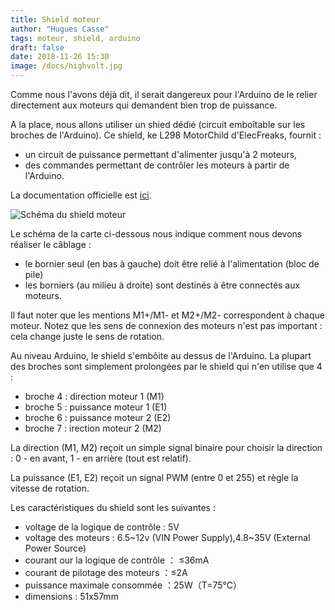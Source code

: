 ```yaml
---
title: Shield moteur
author: "Hugues Casse"
tags: moteur, shield, arduino
draft: false
date: 2018-11-26 15:30
image: /docs/highvolt.jpg
---
```


Comme nous l'avons déjà dit, il serait dangereux pour l'Arduino de le relier directement aux moteurs qui demandent bien trop de puissance.

A la place, nous allons utiliser un shied dédié (circuit emboîtable sur les broches de l'Arduino). Ce shield, ke L298 MotorChild d'ElecFreaks, fournit :

* un circuit de puissance permettant d'alimenter jusqu'à 2 moteurs,
* des commandes permettant de contrôler les moteurs à partir de l'Arduino.

La documentation officielle est [ici](http://www.elecfreaks.com/wiki/index.php?title=L298_Motor_Shield).

![Schéma du shield moteur](/docs/shield-moteur.jpg)

Le schéma de la carte ci-dessous nous indique comment nous devons réaliser le câblage :

* le bornier seul (en bas à gauche) doit être relié à l'alimentation (bloc de pile)
* les borniers (au milieu à droite) sont destinés à être connectés aux moteurs.

Il faut noter que les mentions M1+/M1- et M2+/M2- correspondent à chaque moteur. Notez que les sens de connexion des moteurs n'est pas important : cela change juste le sens de rotation.

Au niveau Arduino, le shield s'embôite au dessus de l'Arduino. La plupart des broches sont simplement prolongées par le shield qui n'en utilise que 4 :

* broche 4 : direction moteur 1 (M1)
* broche 5 : puissance moteur 1 (E1)
* broche 6 : puissance moteur 2 (E2)
* broche 7 : irection moteur 2 (M2)

La direction (M1, M2) reçoit un simple signal binaire pour choisir la direction : 0 - en avant, 1 - en arrière (tout est relatif).

La puissance (E1, E2) reçoit un signal PWM (entre 0 et 255) et règle la vitesse de rotation.

Les caractéristiques du shield sont les suivantes :

* voltage de la logique de contrôle : 5V
* voltage des moteurs : 6.5~12v (VIN Power Supply),4.8~35V (External Power Source)
* courant our la logique de contrôle ： ≤36mA
* courant de pilotage des moteurs ：≤2A
* puissance maximale consommée ：25W（T=75℃）
* dimensions : 51x57mm
